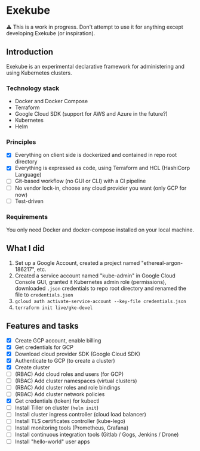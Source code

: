 # Exekube

⚠️ This is a work in progress. Don't attempt to use it for anything except developing Exekube (or inspiration).

## Introduction

Exekube is an experimental declarative framework for administering and using Kubernetes clusters.

### Technology stack

- Docker and Docker Compose
- Terraform
- Google Cloud SDK (support for AWS and Azure in the future?)
- Kubernetes
- Helm

### Principles

- [x] Everything on client side is dockerized and contained in repo root directory
- [x] Everything is expressed as code, using Terraform and HCL (HashiCorp Language)
- [ ] Git-based workflow (no GUI or CLI) with a CI pipeline
- [ ] No vendor lock-in, choose any cloud provider you want (only GCP for now)
- [ ] Test-driven

### Requirements

You only need Docker and docker-compose installed on your local machine.

## What I did

1. Set up a Google Account, created a project named "ethereal-argon-186217", etc.
2. Created a service account named "kube-admin" in Google Cloud Console GUI, granted it Kubernetes admin role (permissions), downloaded `.json` credentials to repo root directory and renamed the file to `credentials.json`
3. `gcloud auth activate-service-account --key-file credentials.json`
4. `terraform init live/gke-devel`

## Features and tasks

- [x] Create GCP account, enable billing
- [x] Get credentials for GCP
- [x] Download cloud provider SDK (Google Cloud SDK)
- [x] Authenticate to GCP (to create a cluster)
- [x] Create cluster
- [ ] (RBAC) Add cloud roles and users (for GCP)
- [ ] (RBAC) Add cluster namespaces (virtual clusters)
- [ ] (RBAC) Add cluster roles and role bindings
- [ ] (RBAC) Add cluster network policies
- [x] Get credentials (token) for kubectl
- [ ] Install Tiller on cluster (`helm init`)
- [ ] Install cluster ingress controller (cloud load balancer)
- [ ] Install TLS certificates controller (kube-lego)
- [ ] Install monitoring tools (Prometheus, Grafana)
- [ ] Install continuous integration tools (Gitlab / Gogs, Jenkins / Drone)
- [ ] Install "hello-world" user apps
